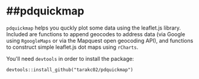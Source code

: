 ##pdquickmap
==========

`pdquickmap` helps you quckly plot some data using the leaflet.js library. Included are functions to append geocodes to address data (via Google using `RgoogleMaps` or via the Mapquest open geocoding API), and functions to 
construct simple leaflet.js dot maps using `rCharts`.

You'll need `devtools` in order to install the package:
```
devtools::install_github("tarakc02/pdquickmap")
```

